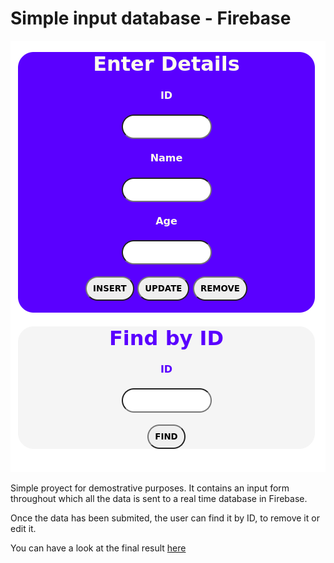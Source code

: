 # Simple input database - Firebase

<img src='firebase.png'>

Simple proyect for demostrative purposes. It contains an input form throughout which all the data is sent to a real time database in Firebase.

Once the data has been submited, the user can find it by ID, to remove it or edit it.

You can have a look at the final result <a href='https://budy6991.github.io/simple-input-database/'>here </a>
